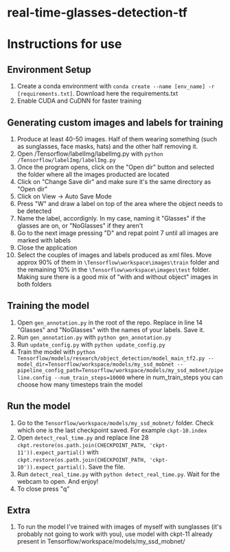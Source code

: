 # real-time-glasses-detection-tf

# Instructions for use
## Environment Setup

1. Create a conda environment with `conda create --name [env_name] -r [requirements.txt]`. Download here the requirements.txt
2. Enable CUDA and CuDNN for faster training

## Generating custom images and labels for training

1. Produce at least 40-50 images. Half of them wearing something (such as sunglasses, face masks, hats) and the other half removing it.
2. Open /Tensorflow/labelImg/labelImg.py with `python /Tensorflow/labelImg/labelImg.py`
3. Once the program opens, click on the "Open dir" button and selected the folder where all the images producted are located
4. Click on "Change Save dir" and make sure it's the same directory as "Open dir"
5. Click on View -> Auto Save Mode
6. Press "W" and draw a label on top of the area where the object needs to be detected
7. Name the label, accordignly. In my case, naming it "Glasses" if the glasses are on, or "NoGlasses" if they aren't
8. Go to the next image pressing "D" and repat point 7 until all images are marked with labels
9. Close the application
10. Select the couples of images and labels produced as xml files. Move approx 90% of them in `\Tensorflow\workspace\images\train` folder and the remaining 10% in the `\Tensorflow\workspace\images\test` folder. Making sure there is a good mix of "with and without object" images in both folders

## Training the model

1. Open `gen_annotation.py` in the root of the repo. Replace in line 14 "Glasses" and "NoGlasses" with the names of your labels. Save it.
2. Run `gen_annotation.py` with `python gen_annotation.py`
3. Run `update_config.py` with `python update_config.py`
4. Train the model with `python Tensorflow/models/research/object_detection/model_main_tf2.py --model_dir=Tensorflow/workspace/models/my_ssd_mobnet --pipeline_config_path=Tensorflow/workspace/models/my_ssd_mobnet/pipeline.config --num_train_steps=10000` where in num_train_steps you can choose how many timesteps train the model

## Run the model

1. Go to the `Tensorflow/workspace/models/my_ssd_mobnet/` folder. Check which one is the last checkpoint saved. For example `ckpt-10.index`
2. Open `detect_real_time.py` and replace line 28 `ckpt.restore(os.path.join(CHECKPOINT_PATH, 'ckpt-11')).expect_partial()` with `ckpt.restore(os.path.join(CHECKPOINT_PATH, 'ckpt-10')).expect_partial()`. Save the file.
3. Run `detect_real_time.py` with `python detect_real_time.py`. Wait for the webcam to open. And enjoy!
4. To close press "q"

## Extra

1. To run the model I've trained with images of myself with sunglasses (it's probably not going to work with you), use model with ckpt-11 already present in Tensorflow/workspace/models/my_ssd_mobnet/
